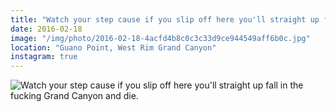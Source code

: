 ```yaml
---
title: "Watch your step cause if you slip off here you'll straight up fall in the fucking Grand Canyon and die."
date: 2016-02-18
image: "/img/photo/2016-02-18-4acfd4b8c0c3c33d9ce944549aff6b0c.jpg"
location: "Guano Point, West Rim Grand Canyon"
instagram: true
---
```


![Watch your step cause if you slip off here you'll straight up fall in the fucking Grand Canyon and die.](/img/photo/2016-02-18-4acfd4b8c0c3c33d9ce944549aff6b0c.jpg)
